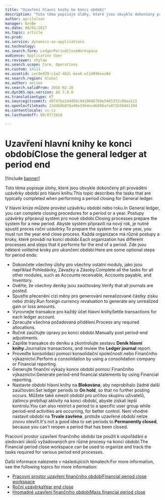 ```yaml
---
title: "Uzavření hlavní knihy ke konci období"
description: "Toto téma popisuje úlohy, které jsou obvykle dokončeny při provádění uzávěrky období pro hlavní knihu."
author: aprilolson
manager: AnnBe
ms.date: 08/01/2017
ms.topic: article
ms.prod: 
ms.service: dynamics-ax-applications
ms.technology: 
ms.search.form: LedgerPeriodCloseWorkspace
audience: Application User
ms.reviewer: shylaw
ms.search.scope: Core, Operations
ms.custom: 14111
ms.assetid: cec9e039-c1a2-482c-bea6-e11d896eea9d
ms.search.region: Global
ms.author: aolson
ms.search.validFrom: 2016-02-28
ms.dyn365.ops.version: AX 7.0.0
ms.translationtype: HT
ms.sourcegitcommit: d9747ba144d56c9410846769e5465372c89ea111
ms.openlocfilehash: 23d4b9b070a48e1964ecd6896afe071b564d1194
ms.contentlocale: cs-cz
ms.lasthandoff: 08/07/2018

---
```


# <a name="close-the-general-ledger-at-period-end"></a><span data-ttu-id="75810-103">Uzavření hlavní knihy ke konci období</span><span class="sxs-lookup"><span data-stu-id="75810-103">Close the general ledger at period end</span></span>

[!include [banner](../includes/banner.md)]

<span data-ttu-id="75810-104">Toto téma popisuje úlohy, které jsou obvykle dokončeny při provádění uzávěrky období pro hlavní knihu.</span><span class="sxs-lookup"><span data-stu-id="75810-104">This topic describes the tasks that are typically completed when performing a period closing for General ledger.</span></span> 

<span data-ttu-id="75810-105">V hlavní knize můžete provést uzávěrku období nebo roku.</span><span class="sxs-lookup"><span data-stu-id="75810-105">In General ledger, you can complete closing procedures for a period or a year.</span></span> <span data-ttu-id="75810-106">Postupy uzávěrky připravují systém pro nové období.</span><span class="sxs-lookup"><span data-stu-id="75810-106">Closing processes prepare the system for a new period.</span></span> <span data-ttu-id="75810-107">Abyste systém připravili na nový rok, je nutné spustit proces roční uzávěrky.</span><span class="sxs-lookup"><span data-stu-id="75810-107">To prepare the system for a new year, you must run the year end close process.</span></span> <span data-ttu-id="75810-108">Každá organizace má různé postupy a kroky, které provádí na konci období.</span><span class="sxs-lookup"><span data-stu-id="75810-108">Each organization has different processes and steps that it performs for the end of a period.</span></span> <span data-ttu-id="75810-109">Zde jsou některé volitelné kroky pro ukončení období:</span><span class="sxs-lookup"><span data-stu-id="75810-109">Here are some optional steps for period ends:</span></span>

-   <span data-ttu-id="75810-110">Dokončete všechny úlohy pro všechny ostatní moduly, jako jsou například Pohledávky, Závazky a Zásoby.</span><span class="sxs-lookup"><span data-stu-id="75810-110">Complete all the tasks for all other modules, such as Accounts receivable, Accounts payable, and Inventory.</span></span>
-   <span data-ttu-id="75810-111">Ověřte, že všechny deníky jsou zaúčtovány.</span><span class="sxs-lookup"><span data-stu-id="75810-111">Verify that all journals are posted.</span></span>
-   <span data-ttu-id="75810-112">Spusťte přecenění cizí měny pro generování nerealizované částky zisku nebo ztráty.</span><span class="sxs-lookup"><span data-stu-id="75810-112">Run foreign currency revaluation to generate any unrealized gain or loss amounts.</span></span>
-   <span data-ttu-id="75810-113">Vyrovnejte transakce pro každý účet hlavní knihy</span><span class="sxs-lookup"><span data-stu-id="75810-113">Settle transactions for each ledger account.</span></span>
-   <span data-ttu-id="75810-114">Zpracujte všechna požadovaná přidělení.</span><span class="sxs-lookup"><span data-stu-id="75810-114">Process any required allocations.</span></span>
-   <span data-ttu-id="75810-115">Ručně zaúčtujte úpravy po konci období.</span><span class="sxs-lookup"><span data-stu-id="75810-115">Manually post period-end adjustments.</span></span>
-   <span data-ttu-id="75810-116">Zapište transakce do deníku a zkontrolujte sestavu **Deník hlavní knihy**.</span><span class="sxs-lookup"><span data-stu-id="75810-116">Journalize transactions, and review the **Ledger journal** report.</span></span>
-   <span data-ttu-id="75810-117">Proveďte konsolidaci pomocí konsolidační společnosti nebo Finančního výkaznictví.</span><span class="sxs-lookup"><span data-stu-id="75810-117">Perform a consolidation by using a consolidation company or Financial reporting.</span></span>
-   <span data-ttu-id="75810-118">Generujte finanční výkazy konce období pomocí Finančního výkaznictví.</span><span class="sxs-lookup"><span data-stu-id="75810-118">Generate period-end financial statements by using Financial reporting.</span></span>
-   <span data-ttu-id="75810-119">Nastavte období hlavní knihy na **Blokováno**, aby neprobíhalo žádné další zaúčtování.</span><span class="sxs-lookup"><span data-stu-id="75810-119">Set ledger periods to **On hold**, so that no further posting occurs.</span></span> <span data-ttu-id="75810-120">Můžete také omezit období pro určitou skupinu uživatelů, zatímco probíhají aktivity na konci období, abyste získali lepší kontrolu.</span><span class="sxs-lookup"><span data-stu-id="75810-120">You can also restrict a period to a specific user group while period-end activities are occurring, for better control.</span></span> <span data-ttu-id="75810-121">Není vhodné nastavit období na **Trvale zavřeno**, protože uzavřené období nelze znovu otevřít.</span><span class="sxs-lookup"><span data-stu-id="75810-121">It's not a good idea to set periods to **Permanently closed**, because you can't reopen a period that has been closed.</span></span>

<span data-ttu-id="75810-122">Pracovní prostor uzavření finančního období lze použít k uspořádání a sledování úkolů vyžadovaných pro různé procesy na konci období.</span><span class="sxs-lookup"><span data-stu-id="75810-122">The Financial period close workspace can be used to organize and track the tasks required for various period end processes.</span></span> 


<span data-ttu-id="75810-123">Další informace naleznete v následujících tématech:</span><span class="sxs-lookup"><span data-stu-id="75810-123">For more information, see the following topics for more information:</span></span>
- [<span data-ttu-id="75810-124">Pracovní prostor uzavření finančního období</span><span class="sxs-lookup"><span data-stu-id="75810-124">Financial period close workspace</span></span>](financial-period-close-workspace.md) 
- [<span data-ttu-id="75810-125">Roční uzávěrka</span><span class="sxs-lookup"><span data-stu-id="75810-125">Year end close</span></span>](Year-end-close.md)  
- [<span data-ttu-id="75810-126">Hromadné uzavření finančního období</span><span class="sxs-lookup"><span data-stu-id="75810-126">Mass financial period close</span></span>](tasks/mass-financial-period-close.md)






